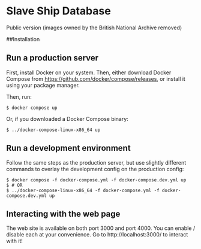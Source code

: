 # Slave Ship Database

Public version (images owned by the British National Archive removed)

##Installation
## Run a production server

First, install Docker on your system. Then, either download Docker Compose from https://github.com/docker/compose/releases, or install it using your package manager.

Then, run:

```
$ docker compose up
```

Or, if you downloaded a Docker Compose binary:

```
$ ../docker-compose-linux-x86_64 up
```


## Run a development environment

Follow the same steps as the production server, but use slightly different commands to overlay the development config on the production config:

```
$ docker compose -f docker-compose.yml -f docker-compose.dev.yml up
$ # OR
$ ../docker-compose-linux-x86_64 -f docker-compose.yml -f docker-compose.dev.yml up
```


## Interacting with the web page

The web site is available on both port 3000 and port 4000. You can enable / disable each at your convenience. Go to http://localhost:3000/ to interact with it!
